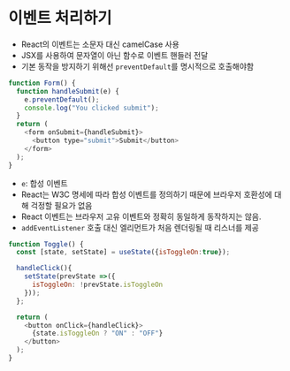 # 이벤트 처리하기

- React의 이벤트는 소문자 대신 camelCase 사용
- JSX를 사용하여 문자열이 아닌 함수로 이벤트 핸들러 전달
- 기본 동작을 방지하기 위해선 `preventDefault`를 명시적으로 호출해야함

```js
function Form() {
  function handleSubmit(e) {
    e.preventDefault();
    console.log("You clicked submit");
  }
  return (
    <form onSubmit={handleSubmit}>
      <button type="submit">Submit</button>
    </form>
  );
}
```

- `e`: 합성 이벤트
- React는 W3C 명세에 따라 합성 이벤트를 정의하기 때문에 브라우저 호환성에 대해 걱정할 필요가 없음
- React 이벤트는 브라우저 고유 이벤트와 정확히 동일하게 동작하지는 않음.
- `addEventListener` 호출 대신 엘리먼트가 처음 렌더링될 때 리스너를 제공

```js
function Toggle() {
  const [state, setState] = useState({isToggleOn:true});

  handleClick(){
    setState(prevState =>({
      isToggleOn: !prevState.isToggleOn
    }));
  };

  return (
    <button onClick={handleClick}>
      {state.isToggleOn ? "ON" : "OFF"}
    </button>
  );
}
```
